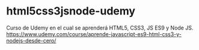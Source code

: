 # html5css3jsnode-udemy
Curso de Udemy en el cual se aprenderá HTML5, CSS3, JS ES9 y Node JS. https://www.udemy.com/course/aprende-javascript-es9-html-css3-y-nodejs-desde-cero/
